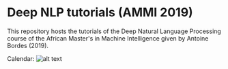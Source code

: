 # Deep NLP tutorials (AMMI 2019)
This repository hosts the tutorials of the Deep Natural Language Processing course of the African Master's in Machine Intelligence given by Antoine Bordes (2019).  

Calendar:
![alt text](https://raw.githubusercontent.com/louismartin/ammi-2019-bordes-DeepNLP/master/ammi_deepnlp_calendar.png "Calendar of the Deep NLP course")
